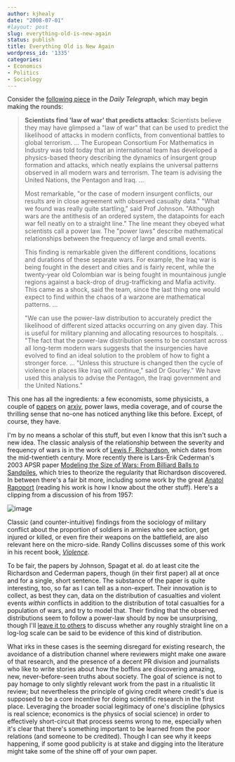 ```yaml
---
author: kjhealy
date: "2008-07-01"
#layout: post
slug: everything-old-is-new-again
status: publish
title: Everything Old is New Again
wordpress_id: '1335'
categories:
- Economics
- Politics
- Sociology
---
```


Consider the [following piece](http://www.telegraph.co.uk/earth/main.jhtml?xml=/earth/2008/06/27/sciwar127.xml&CMP=ILC-mostviewedbox) in the *Daily Telegraph*, which may begin making the rounds:

> **Scientists find 'law of war' that predicts attacks**: Scientists believe they may have glimpsed a "law of war" that can be used to predict the likelihood of attacks in modern conflicts, from conventional battles to global terrorism. ... The European Consortium For Mathematics in Industry was told today that an international team has developed a physics-based theory describing the dynamics of insurgent group formation and attacks, which neatly explains the universal patterns observed in all modern wars and terrorism. The team is advising the United Nations, the Pentagon and Iraq. ...
>
> Most remarkable, "or the case of modern insurgent conflicts, our results are in close agreement with observed casualty data." "What we found was really quite startling," said Prof Johnson. "Although wars are the antithesis of an ordered system, the datapoints for each war fell neatly on to a straight line." The line meant they obeyed what scientists call a power law. The "power laws" describe mathematical relationships between the frequency of large and small events.
>
> This finding is remarkable given the different conditions, locations and durations of these separate wars. For example, the Iraq war is being fought in the desert and cities and is fairly recent, while the twenty-year old Colombian war is being fought in mountainous jungle regions against a back-drop of drug-trafficking and Mafia activity. This came as a shock, said the team, since the last thing one would expect to find within the chaos of a warzone are mathematical patterns. ...
>
> "We can use the power-law distribution to accurately predict the likelihood of different sized attacks occurring on any given day. This is useful for military planning and allocating resources to hospitals. .. "The fact that the power-law distribution seems to be constant across all long-term modern wars suggests that the insurgencies have evolved to find an ideal solution to the problem of how to fight a stronger force. ... "Unless this structure is changed then the cycle of violence in places like Iraq will continue," said Dr Gourley." We have used this analysis to advise the Pentagon, the Iraqi government and the United Nations."

This one has all the ingredients: a few economists, some physicists, a couple of [papers](http://arxiv.org/ftp/physics/papers/0506/0506213.pdf) on [arxiv](http://arxiv.org/ftp/physics/papers/0605/0605035.pdf), power laws, media coverage, and of course the thrilling sense that no-one has noticed anything like this before. Except, of course, they have.

I'm by no means a scholar of this stuff, but even I know that this isn't such a new idea. The classic analysis of the relationship between the severity and frequency of wars is in the work of [Lewis F. Richardson](http://en.wikipedia.org/wiki/Lewis_Fry_Richardson), which dates from the mid-twentieth century. More recently there is Lars-Erik Cederman's 2003 APSR paper [Modeling the Size of Wars: From Billiard Balls to Sandpiles](http://www.jstor.org/stable/3118226), which tries to theorize the regularity that Richardson discovered. In between there's a fair bit more, including some work by the great [Anatol Rapoport](http://jcr.sagepub.com/cgi/reprint/1/3/249) (reading his work is how I know about the other stuff). Here's a clipping from a discussion of his from 1957:

![image](http://www.kieranhealy.org/files/misc/rapoport-loglog.png)

Classic (and counter-intuitive) findings from the sociology of military conflict about the proportion of soldiers in armies who see action, get injured or killed, or even fire their weapons on the battlefield, are also relevant here on the micro-side. Randy Collins discusses some of this work in his recent book, *[Violence](http://www.amazon.com/exec/obidos/ASIN/0691133131/ref=nosim/librarythin08-20)*.

To be fair, the papers by Johnson, Spagat et al. do at least cite the Richardson and Cederman papers, though (in their first paper) all at once and for a single, short sentence. The substance of the paper is quite interesting, too, so far as I can tell as a non-expert. Their innovation is to collect, as best they can, data on the distribution of casualties and violent events *within* conflicts in addition to the distribution of total casualties for a population of wars, and try to model that. Their finding that the observed distributions seem to follow a power-law should by now be unsurprising, though I'll [leave it to others](http://cscs.umich.edu/~crshalizi/weblog/491.html) to discuss whether any roughly straight line on a log-log scale can be said to be evidence of this kind of distribution.

What irks in these cases is the seeming disregard for existing research, the avoidance of a distribution channel where reviewers might make one aware of that research, and the presence of a decent PR division and journalists who like to write stories about how the boffins are discovering amazing, new, never-before-seen truths about society. The goal of science is not to pay homage to only slightly relevant work from the past in a ritualistic lit review; but nevertheless the principle of giving credit where credit's due is supposed to be a core incentive for doing scientific research in the first place. Leveraging the broader social legitimacy of one's discipline (physics is real science; economics is the physics of social science) in order to effectively short-circuit that process seems wrong to me, especially when it's clear that there's something important to be learned from the poor relations (and someone to be credited). Though I can see why it keeps happening, if some good publicity is at stake and digging into the literature might take some of the shine off of your own paper.
